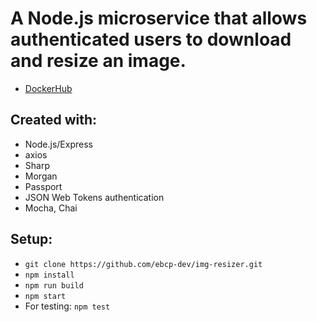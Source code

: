 # A Node.js microservice that allows authenticated users to download and resize an image.

- [DockerHub](https://hub.docker.com/r/ebcperez/img-resizer/)

## Created with:

- Node.js/Express
- axios
- Sharp
- Morgan
- Passport
- JSON Web Tokens authentication
- Mocha, Chai

## Setup:

- `git clone https://github.com/ebcp-dev/img-resizer.git`
- `npm install`
- `npm run build`
- `npm start`
- For testing: `npm test`
